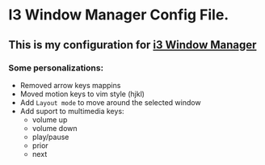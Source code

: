 # I3 Window Manager Config File.
## This is my configuration for [i3 Window Manager](http://i3wm.org/)

### Some personalizations:
- Removed arrow keys mappins
- Moved motion keys to vim style (hjkl)
- Add `Layout mode` to move around the selected window
- Add suport to multimedia keys:
  - volume up
  - volume down
  - play/pause
  - prior
  - next
